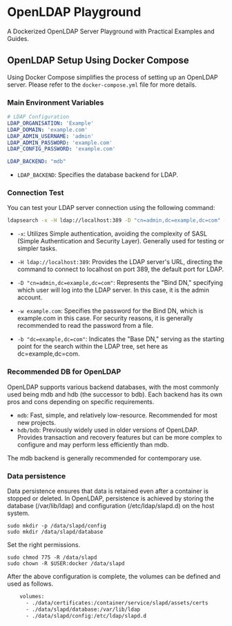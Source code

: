 # OpenLDAP Playground
A Dockerized OpenLDAP Server Playground with Practical Examples and Guides.





## OpenLDAP Setup Using Docker Compose

Using Docker Compose simplifies the process of setting up an OpenLDAP server. Please refer to the `docker-compose.yml` file for more details.

### Main Environment Variables
```yaml
# LDAP Configuration
LDAP_ORGANISATION: 'Example'
LDAP_DOMAIN: 'example.com'
LDAP_ADMIN_USERNAME: 'admin'
LDAP_ADMIN_PASSWORD: 'example.com'
LDAP_CONFIG_PASSWORD: 'example.com'
```
````yaml
LDAP_BACKEND: "mdb"
````
- `LDAP_BACKEND`: Specifies the database backend for LDAP.


### Connection Test
You can test your LDAP server connection using the following command:
```bash
ldapsearch -x -H ldap://localhost:389 -D "cn=admin,dc=example,dc=com" -w example.com -b "dc=example,dc=com"
```
- `-x`: Utilizes Simple authentication, avoiding the complexity of SASL (Simple Authentication and Security Layer). Generally used for testing or simpler tasks.

- `-H ldap://localhost:389`: Provides the LDAP server's URL, directing the command to connect to localhost on port 389, the default port for LDAP.

- `-D "cn=admin,dc=example,dc=com"`: Represents the "Bind DN," specifying which user will log into the LDAP server. In this case, it is the admin account.

- `-w example.com`: Specifies the password for the Bind DN, which is example.com in this case. For security reasons, it is generally recommended to read the password from a file.

- `-b "dc=example,dc=com"`: Indicates the "Base DN," serving as the starting point for the search within the LDAP tree, set here as dc=example,dc=com.


### Recommended DB for OpenLDAP
OpenLDAP supports various backend databases, with the most commonly used being mdb and hdb (the successor to bdb). Each backend has its own pros and cons depending on specific requirements.

- `mdb`: Fast, simple, and relatively low-resource. Recommended for most new projects.
- `hdb/bdb`: Previously widely used in older versions of OpenLDAP. Provides transaction and recovery features but can be more complex to configure and may perform less efficiently than mdb.


The mdb backend is generally recommended for contemporary use.

### Data persistence
Data persistence ensures that data is retained even after a container is stopped or deleted. In OpenLDAP, persistence is achieved by storing the database (/var/lib/ldap) and configuration (/etc/ldap/slapd.d) on the host system.

```shell
sudo mkdir -p /data/slapd/config
sudo mkdir /data/slapd/database
```
Set the right permissions.
```
sudo chmod 775 -R /data/slapd
sudo chown -R $USER:docker /data/slapd
```
After the above configuration is complete, the volumes can be defined and used as follows.
```dockerfile
    volumes:
      - ./data/certificates:/container/service/slapd/assets/certs
      - ./data/slapd/database:/var/lib/ldap
      - ./data/slapd/config:/etc/ldap/slapd.d
```
